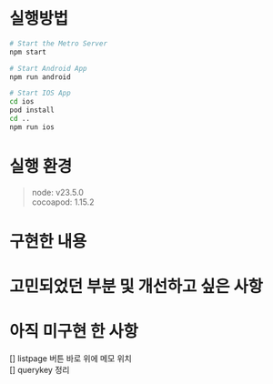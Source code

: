 
# 실행방법

```bash
# Start the Metro Server
npm start

# Start Android App 
npm run android

# Start IOS App
cd ios 
pod install
cd ..
npm run ios
```

# 실행 환경 
> node: v23.5.0  
> cocoapod: 1.15.2


# 구현한 내용

# 고민되었던 부분 및 개선하고 싶은 사항

# 아직 미구현 한 사항
[] listpage 버튼 바로 위에 메모 위치  
[] querykey 정리  
